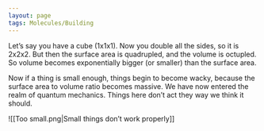 ```yaml
---
layout: page
tags: Molecules/Building 
---
```


Let’s say you have a cube (1x1x1). Now you double all the sides, so it is 2x2x2. But then the surface area is quadrupled, and the volume is octupled. So volume becomes exponentially bigger (or smaller) than the surface area.

Now if a thing is small enough, things begin to become wacky, because the surface area to volume ratio becomes massive. We have now entered the realm of quantum mechanics. Things here don’t act they way we think it should.

![[Too small.png|Small things don’t work properly]]